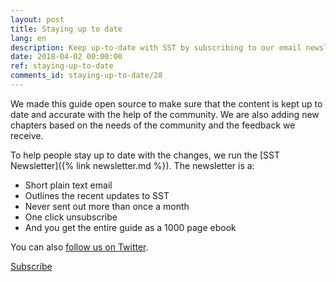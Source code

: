 ```yaml
---
layout: post
title: Staying up to date
lang: en
description: Keep up-to-date with SST by subscribing to our email newsletter.
date: 2018-04-02 00:00:00
ref: staying-up-to-date
comments_id: staying-up-to-date/28
---
```

We made this guide open source to make sure that the content is kept up to date and accurate with the help of the community. We are also adding new chapters based on the needs of the community and the feedback we receive.

To help people stay up to date with the changes, we run the [SST Newsletter]({% link newsletter.md %}). The newsletter is a:

- Short plain text email
- Outlines the recent updates to SST
- Never sent out more than once a month
- One click unsubscribe
- And you get the entire guide as a 1000 page ebook

You can also <a target="_blank" href="{{ site.twitter_url }}">follow us on Twitter</a>.

<a class="button contact" href="{% link newsletter.md %}" target="_blank">Subscribe</a>

